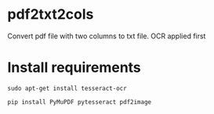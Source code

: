 # pdf2txt2cols
Convert pdf file with two columns to txt file. OCR applied first

# Install requirements
```
sudo apt-get install tesseract-ocr 

pip install PyMuPDF pytesseract pdf2image 
```
